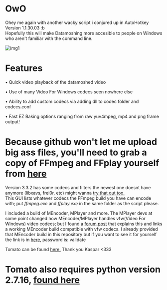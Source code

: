 
# OwO 
Ohey me again with another wacky script i conjured up in AutoHotkey Version 1.1.30.03 :b             
Hopefully this will make Datamoshing more accesible to people on Windows who aren't familiar with the command line.

![img1](https://i.imgur.com/lSErFpU.png)

# Features 
• Quick video playback of the datamoshed video

• Use of many Video For Windows codecs seen nowhere else

• Ability to add custom codecs via adding dll to codec folder and codecs.conf

• Fast EZ Baking options ranging from raw yuv4mpeg, mp4 and png frame output!

# Because github won't let me upload big ass files, you'll need to grab a copy of FFmpeg and FFplay yourself from [here]( https://ffmpeg.zeranoe.com/builds/win64/static/ffmpeg-4.2.1-win64-static.zip)
Version 3.3.2 has some codecs and filters the newest one doesnt have anymore (libxavs, frei0r, etc) might wanna [try that out too.]( https://ffmpeg.zeranoe.com/builds/win64/static/ffmpeg-3.3.2-win64-static.zip)                            
This GUI lists whatever codecs the FFmpeg build you have can encode with; put _ffmpeg.exe_ and _ffplay.exe_ in the same folder as the script please.

I included a build of MEncoder, MPlayer and more. The MPlayer devs at some point changed how MEncoder/MPlayer handles vfw(Video For Windows) video codecs; but I found a [forum post]( https://spreadys.wordpress.com/2013/03/29/imm4-codec-and-mencoder/) that explains this and links a working MEncoder build compatible with vfw codecs. I already provided that MEncoder build in this repository but if you want to see it for yourself the link is in [here]( https://app.box.com/v/Spreadys), password is: validate

Tomato can be found [here.]( https://github.com/itsKaspar/tomato) Thank you Kaspar <333

# Tomato also requires python version 2.7.16, [found here]( https://www.python.org/downloads/release/python-2716/)
